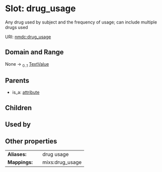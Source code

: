 
# Slot: drug_usage


Any drug used by subject and the frequency of usage; can include multiple drugs used

URI: [nmdc:drug_usage](https://microbiomedata/meta/drug_usage)


## Domain and Range

None &#8594;  <sub>0..1</sub> [TextValue](TextValue.md)

## Parents

 *  is_a: [attribute](attribute.md)

## Children


## Used by


## Other properties

|  |  |  |
| --- | --- | --- |
| **Aliases:** | | drug usage |
| **Mappings:** | | mixs:drug_usage |

